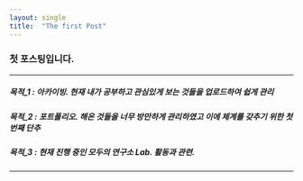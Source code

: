 ```yaml
---
layout: single
title:  "The first Post"
---
```


### 첫 포스팅입니다.

----
<H5> 목적_1 : 아카이빙. 현재 내가 공부하고 관심있게 보는 것들을 업로드하여 쉽게 관리 </H5>

<H5> 목적_2 : 포트폴리오. 해온 것들을 너무 방만하게 관리하였고 이에 체계를 갖추기 위한 첫 번째 단추 </H5>
  
<H5> 목적_3 : 현재 진행 중인 모두의 연구소 Lab. 활동과 관련. </H5>

----
